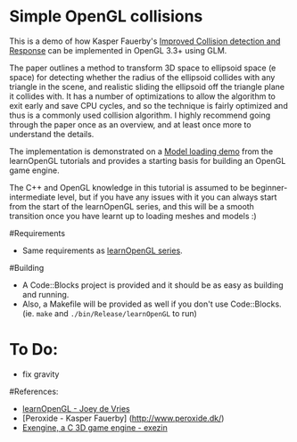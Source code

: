 # Simple OpenGL collisions

This is a demo of how Kasper Fauerby's [Improved Collision detection and Response](www.peroxide.dk/papers/collision/collision.pdf) can be implemented in OpenGL 3.3+ using GLM.

The paper outlines a method to transform 3D space to ellipsoid space (e space) for detecting whether the radius of the ellipsoid collides with any triangle in the scene, and realistic sliding the ellipsoid off the triangle plane it collides with. It has a number of optimizations to allow the algorithm to exit early and save CPU cycles, and so the technique is fairly optimized and thus is a commonly used collision algorithm. I highly recommend going through the paper once as an overview, and at least once more to understand the details.

The implementation is demonstrated on a [Model loading demo](https://learnopengl.com/Model-Loading/Model) from the learnOpenGL tutorials and provides a starting basis for building an OpenGL game engine.

The C++ and OpenGL knowledge in this tutorial is assumed to be beginner-intermediate level, but if you have any issues with it you can always start from the start of the learnOpenGL series, and this will be a smooth transition once you have learnt up to loading meshes and models :)

#Requirements
- Same requirements as [learnOpenGL series](https://learnopengl.com/Getting-started/Creating-a-window).

#Building
- A Code::Blocks project is provided and it should be as easy as building and running.
- Also, a Makefile will be provided as well if you don't use Code::Blocks. (ie. `make` and `./bin/Release/learnOpenGL` to run)

# To Do:
- fix gravity

#References:
- [learnOpenGL - Joey de Vries ](www.learnopengl.com)
- [Peroxide - Kasper Fauerby] (http://www.peroxide.dk/)
- [Exengine, a C 3D game engine - exezin](https://github.com/exezin/exengine)
